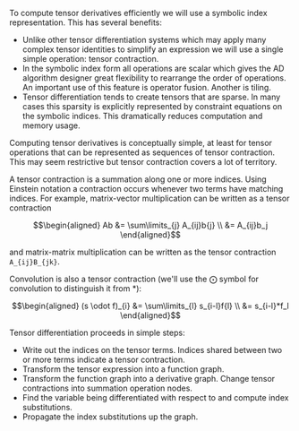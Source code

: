To compute tensor derivatives efficiently we will use a symbolic index representation. This has several benefits:
* Unlike other tensor differentiation systems which may apply many complex tensor identities to simplify an expression we will use a single simple operation: tensor contraction.
* In the symbolic index form all operations are scalar which gives the AD algorithm designer great flexibility to rearrange the order of operations. An important use of this feature is operator fusion. Another is tiling.
* Tensor differentiation tends to create tensors that are sparse. In many cases this sparsity is explicitly represented by constraint equations on the symbolic indices. This dramatically reduces computation and memory usage.

Computing tensor derivatives is conceptually simple, at least for tensor operations that can be represented as sequences of tensor contraction. This may seem restrictive but tensor contraction covers a lot of territory. 

A tensor contraction is a summation along one or more indices. Using Einstein notation a contraction occurs whenever two terms have matching indices. For example, matrix-vector multiplication can be written as a tensor contraction
```math
\begin{aligned}
Ab &= \sum\limits_{j} A_{ij}b{j} \\
&= A_{ij}b_j
\end{aligned}
```

and matrix-matrix multiplication can be written as the tensor contraction ``A_{ij}B_{jk}``. 

Convolution is also a tensor contraction (we'll use the ⨀ symbol for convolution to distinguish it from *):
```math
\begin{aligned}
(s \odot f)_{i} &= \sum\limits_{l} s_{i-l}f{l} \\
&= s_{i-l}*f_l
\end{aligned}
```

Tensor differentiation proceeds in simple steps:

* Write out the indices on the tensor terms. Indices shared between two or more terms indicate a tensor contraction.
* Transform the tensor expression into a function graph.
* Transform the function graph into a derivative graph. Change tensor contractions into summation operation nodes.
* Find the variable being differentiated with respect to and compute index substitutions. 
* Propagate the index substitutions up the graph.